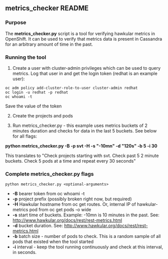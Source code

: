 ## metrics_checker README

### Purpose 
The **metrics_checker.py** script is a tool for verifying hawkular metrics in OpenShift.  It can be used to verify that metrics data is present in Cassandra for an arbitrary amount of time in the past.


### Running the tool


1. Create a user with cluster-admin privileges which can be used to query metrics.  Log that user in and get the login token (redhat is an example user):

```
oc adm policy add-cluster-role-to-user cluster-admin redhat
oc login -u redhat -p redhat
oc whoami -t
```

Save the value of the token

2. Create the projects and pods

3. Run metrics_checker.py - this example uses metrics buckets of 2 minutes duration and checks for data in the last 5 buckets.  See below for all flags:

**python metrics_checker.py -B <token> -p svt -H <hawkular route or internal IP> -s "-10mn" -d "120s" -b 5 -i 30**

This translates to "Check projects starting with svt.  Check past 5 2 minute buckets.  Check 5 pods at a time and repeat every 30 seconds"


### Complete metrics_checker.py flags 

```python metrics_checker.py <optional-arguments>```

- **-B** bearer token from oc whoami -t
- **-p** project prefix (possibly broken right now, but required)
- **-H** Hawkular hostname from oc get routes.  Or, internal IP of hawkular-metrics pod from oc get pods -o wide
- **-s** start time of buckets.  Example:  -10mn is 10 minutes in the past.  See:  http://www.hawkular.org/docs/rest/rest-metrics.html
- **-d** bucket duration.  See:  http://www.hawkular.org/docs/rest/rest-metrics.html
- **-b** batch size - number of pods to check.  This is a random sample of all pods that existed when the tool started
- **-i** interval - keep the tool running continuously and check at this interval, in seconds.